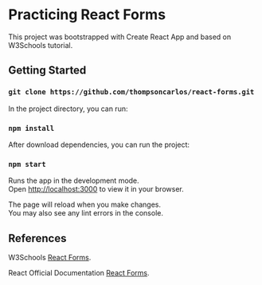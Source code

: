 # Practicing React Forms

This project was bootstrapped with Create React App and based on W3Schools tutorial.

## Getting Started

### `git clone https://github.com/thompsoncarlos/react-forms.git`

In the project directory, you can run:

### `npm install`

After download dependencies, you can run the project:

### `npm start`

Runs the app in the development mode.\
Open [http://localhost:3000](http://localhost:3000) to view it in your browser.

The page will reload when you make changes.\
You may also see any lint errors in the console.

## References

W3Schools [React Forms](https://www.w3schools.com/react/react_forms.asp).

React Official Documentation [React Forms](https://reactjs.org/docs/forms.html).
